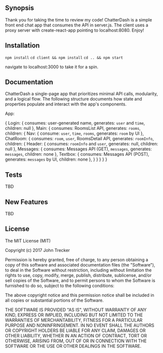 ## Synopsis

Thank you for taking the time to review my code! ChatterDash is a simple front end chat app that consumes the API in server.js. The client uses a proxy server with create-react-app pointing to localhost:8080. Enjoy!

## Installation

`npm install`
`cd client && npm install`
`cd .. && npm start`

navigate to localhost:3000 to take it for a spin.

## Documentation

ChatterDash a single-page app that prioritizes minimal API calls, modularity, and a logical flow. The following structure documents how state and properties populate and interact with the app's components.

App:

{
  Login: {
    consumes: user-generated name,
    generates: `user` and `time`,
    children: null
  },
  Main: {
    consumes: RoomsList API,
    generates: `rooms`,
    children: {
      Nav: {
        consume: `user`, `time`, `rooms`,
        generates: `room` by UI
      },
      ChatRoom: {
        consumes: `room`, `user`, RoomsDetail API,
        generates: `roomInfo`,
        children: {
          Header: {
            consumes: `roomInfo` and `user`,
            generates: null,
            children: null
          },
          Messages: {
            consumes: Messages API (GET), `messages`,
            generates: `messages`,
            children: none
          },
          Textbox: {
            consumes: Messages API (POST),
            generates: `messages` by UI,
            children: none
          },
        }
      }
    }
  }
}

## Tests

TBD

## New Features

TBD

## License

The MIT License (MIT)

Copyright (c) 2017 John Trecker

Permission is hereby granted, free of charge, to any person obtaining a copy of this software and associated documentation files (the "Software"), to deal in the Software without restriction, including without limitation the rights to use, copy, modify, merge, publish, distribute, sublicense, and/or sell copies of the Software, and to permit persons to whom the Software is furnished to do so, subject to the following conditions:

The above copyright notice and this permission notice shall be included in all copies or substantial portions of the Software.

THE SOFTWARE IS PROVIDED "AS IS", WITHOUT WARRANTY OF ANY KIND, EXPRESS OR IMPLIED, INCLUDING BUT NOT LIMITED TO THE WARRANTIES OF MERCHANTABILITY, FITNESS FOR A PARTICULAR PURPOSE AND NONINFRINGEMENT. IN NO EVENT SHALL THE AUTHORS OR COPYRIGHT HOLDERS BE LIABLE FOR ANY CLAIM, DAMAGES OR OTHER LIABILITY, WHETHER IN AN ACTION OF CONTRACT, TORT OR OTHERWISE, ARISING FROM, OUT OF OR IN CONNECTION WITH THE SOFTWARE OR THE USE OR OTHER DEALINGS IN THE SOFTWARE.